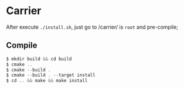 Carrier
=======

After execute `./install.sh`, just go to /carrier/ is `root` and pre-compile;


Compile
-------
```js
$ mkdir build && cd build
$ cmake ..
$ cmake --build .
$ cmake --build . --target install
$ cd .. && make && make install
```
